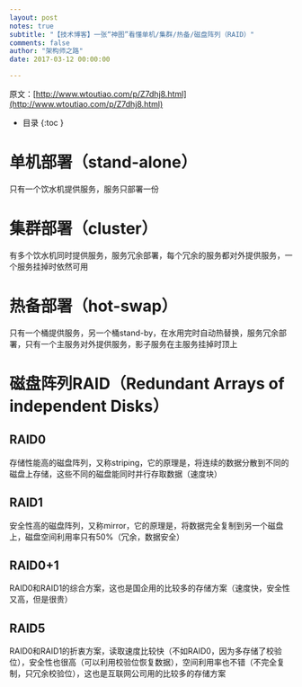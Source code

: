 ```yaml
---
layout: post
notes: true
subtitle: "【技术博客】一张“神图”看懂单机/集群/热备/磁盘阵列（RAID）"
comments: false
author: "架构师之路"
date: 2017-03-12 00:00:00

---
```



原文：[http://www.wtoutiao.com/p/Z7dhj8.html](http://www.wtoutiao.com/p/Z7dhj8.html)

*   目录
{:toc }

# 单机部署（stand-alone）

只有一个饮水机提供服务，服务只部署一份

# 集群部署（cluster）

有多个饮水机同时提供服务，服务冗余部署，每个冗余的服务都对外提供服务，一个服务挂掉时依然可用

# 热备部署（hot-swap）

只有一个桶提供服务，另一个桶stand-by，在水用完时自动热替换，服务冗余部署，只有一个主服务对外提供服务，影子服务在主服务挂掉时顶上

# 磁盘阵列RAID（Redundant Arrays of independent Disks）

## RAID0

存储性能高的磁盘阵列，又称striping，它的原理是，将连续的数据分散到不同的磁盘上存储，这些不同的磁盘能同时并行存取数据（速度块）

## RAID1

安全性高的磁盘阵列，又称mirror，它的原理是，将数据完全复制到另一个磁盘上，磁盘空间利用率只有50%（冗余，数据安全）

## RAID0+1

RAID0和RAID1的综合方案，这也是国企用的比较多的存储方案（速度快，安全性又高，但是很贵）

## RAID5

RAID0和RAID1的折衷方案，读取速度比较快（不如RAID0，因为多存储了校验位），安全性也很高（可以利用校验位恢复数据），空间利用率也不错（不完全复制，只冗余校验位），这也是互联网公司用的比较多的存储方案